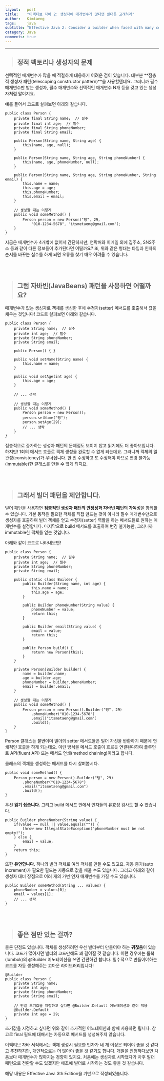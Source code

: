 ```yaml
---
layout:   post
title:    "이펙티브 자바 2: 생성자에 매개변수가 많다면 빌더를 고려하라"
author:   Kimtaeng
tags: 	  java
subtitle: "Effective Java 2: Consider a builder when faced with many constructor parameters" 
category: Java
comments: true
---
```


<hr/>

> ## 정적 팩토리나 생성자의 문제

선택적인 매개변수가 많을 때 적절하게 대응하기 어려운 점이 있습니다. 대부분 **점층적 생성자 패턴(telescoping constructor pattern)**을 사용할텐데요.
그러니까 필수 매개변수만 받는 생성자, 필수 매개변수와 선택적인 매개변수 N개 등을 갖고 있는 생성자처럼 말이지요.

예를 들어서 코드로 살펴보면 아래와 같습니다.

<pre class="line-numbers"><code class="language-java" data-start="1">public class Person {
    private final String name;  // 필수
    private final int age;  // 필수
    private final String phoneNumber;
    private final String email;

    public Person(String name, String age) {
        this(name, age, null);
    }

    public Person(String name, String age, String phoneNumber) {
        this(name, age, phoneNumber, null);
    }

    public Person(String name, String age, String phoneNumber, String email) {
        this.name = name;
        this.age = age;
        this.phoneNumber;
        this.email = email;
    }

    // 생성할 때는 이렇게
    public void someMethod() {
        Person person = new Person("탱", 29, 
            "010-1234-5678", "itsmetaeng@gmail.com");
    }
}
</code></pre>

지금은 매개변수가 4개밖에 없어서 간단하지만, 연락처와 이메일 외에 집주소, SNS주소 등과 같이
다른 정보들이 추가된다면 어떨까요? 또, 위와 같은 형태는 타입과 인자의 순서를 바꾸는 실수를 하게 되면
오류를 찾기 매우 어려울 수 있습니다.

<br/><br/>

> ## 그럼 자바빈(JavaBeans) 패턴을 사용하면 어떨까요?

매개변수가 없는 생성자로 객체를 생성한 후에 수정자(setter) 메서드를 호출해서 값을 채우는 것입니다!
코드로 살펴보면 아래와 같습니다.


<pre class="line-numbers"><code class="language-java" data-start="1">public class Person {
    private String name;  // 필수
    private int age;  // 필수
    private String phoneNumber;
    private String email;

    public Person() { }

    public void setName(String name) {
        this.name = name;
    }

    public void setAge(int age) {
        this.age = age;
    }

    // ... 생략

    // 생성할 때는 이렇게
    public void someMethod() {
        Person person = new Person();
        person.setName("탱");
        person.setAge(29);
        // ... 생략
    }
}
</code></pre>

점층적으로 증가하는 생성자 패턴의 문제점도 보이지 않고 읽기에도 더 좋아보입니다.
하지만! 1회의 메서드 호출로 객체 생성을 완료할 수 없게 되는데요. 그러니까 객체의 일관성(consistency)가 무너집니다.
한 번 수정하고 또 수정해야 하므로 변경 불가능(immutable)한 클래스를 만들 수 없게 되지요.

<br/><br/>

> ## 그래서 빌더 패턴을 제안합니다.

빌더 패턴을 사용하면 **점층적인 생성자 패턴의 안정성과 자바빈 패턴의 가독성**을 함께할 수 있습니다.
기본 동작은 필요한 객체를 직접 만드는 것이 아니라 필수 매개변수만으로 생성자를 호출하여 빌더 객체를 얻고
수정자(setter) 역할을 하는 메서드들로 원하는 매개변수를 설정합니다. 마지막으로 build 메서드를 호출하여
변경 불가능한, 그러니까 immutable한 객체를 얻는 것입니다.

아래와 같이 코드로 나타내보면!

<pre class="line-numbers"><code class="language-java" data-start="1">public class Person {
    private String name;  // 필수
    private int age;  // 필수
    private String phoneNumber;
    private String email;

    public static class Builder {
        public Builder(String name, int age) {
            this.name = name;
            this.age = age;
        }

        public Builder phoneNumber(String value) {
            phoneNumber = value;
            return this;
        }

        public Builder email(String value) {
            email = value;
            return this;
        }

        public Person build() {
            return new Person(this);
        }
    }

    private Person(Builder builder) {
        name = builder.name;
        age = builder.age;
        phoneNumber = builder.phoneNumber;
        email = builder.email;
    }

    // 생성할 때는 이렇게
    public void someMethod() {
        Person person = new Person().Builder("탱", 29)
            .phoneNumber("010-1234-5678")
            .email("itsmetaeng@gmail.com")
            .build();
    }
}
</code></pre>

Person 클래스는 불변이며 빌더의 setter 메서드들은 빌더 자신을 반환하기 때문에 연쇄적인 호출을 하게 되는데요.
이런 방식을 메서드 호출이 흐르듯 연결된다하여 플루언트 API(fluent API) 또는 메서드 연쇄(method chaining)이라고 합니다.

클래스의 객체를 생성하는 메서드를 다시 살펴봅시다.

<pre class="line-numbers"><code class="language-java" data-start="1">public void someMethod() {
    Person person = new Person().Builder("탱", 29)
        .phoneNumber("010-1234-5678")
        .email("itsmetaeng@gmail.com")
        .build();
}
</code></pre>

우선 **읽기 쉽습니다.** 그리고 build 메서드 안에서 인자들의 유효성 검사도 할 수 있습니다.

<pre class="line-numbers"><code class="language-java" data-start="1">public Builder phoneNumber(String value) {
    if(value == null || value.equals("")) {
        throw new IllegalStateException("phoneNumber must be not empty!");
    } else {
        email = value;
    }
    return this;
}
</code></pre>

또한 **유연합니다.** 하나의 빌더 객체로 여러 객체를 만들 수도 있고요. 자동 증가(auto increment)가 필요한 필드는
자동으로 값을 채울 수도 있습니다. 그리고 아래와 같이 생성자 대비 장점으로 여러 개의 가변 인자 매개변수를 가질 수도 있습니다.

<pre class="line-numbers"><code class="language-java" data-start="1">public Builder someMethod(String ... values) {
    phoneNumber = values[0];
    email = values[1]; 
    // ... 생략
}
</code></pre>

<br/><br/>

> ## 좋은 점만 있는 걸까?

물론 단점도 있습니다. 객체를 생성하려면 우선 빌더부터 만들어야 하는 **귀찮음**이 있습니다.
코드가 많아지면 빌더의 코드만해도 꽤 길어질 것 같습니다. 이런 경우에는 롬복(lombok)의 @Builder 어노테이션을 쓰면 간편하긴 합니다.
필수적으로 만들어야하는 코드를 자동 생성해주는 고마운 라이브러리입니다!

<pre class="line-numbers"><code class="language-java" data-start="1">@Builder
public class Person {
    private String name;
    private int age;
    private String phoneNumber;
    private String email;
    
    // 만일 초기값을 지정하고 싶다면 @Builder.Default 어노테이션과 같이 적용
    @Builder.Default
    private int age = 29;
}
</code></pre>

초기값을 지정하고 싶다면 위와 같이 추가적인 어노테이션과 함께 사용하면 됩니다. 참고로 final 필드에 대해서는 
자동으로 메서드를 생성해주지 않습니다. 

이펙티브 자바 서적에서는 객체 생성시 필요한 인자가 네 개 이상은 되어야 좋을 것 같다고 추천하지만,
개인적으로는 더 많아야 좋을 것 같기도 합니다. 개발을 진행하다보면 처음보다 매개변수가 많아지는 경향이 있지요.
처음에는 생성자로 시작했다가 차후 빌더 패턴으로 전환할 수도 있겠지만 애초에 빌더로 시작하는 것도 좋을 것 같습니다.

<div class="post_caption">해당 내용은 Effective Java 3th Edition을 기반으로 작성되었습니다.</div>